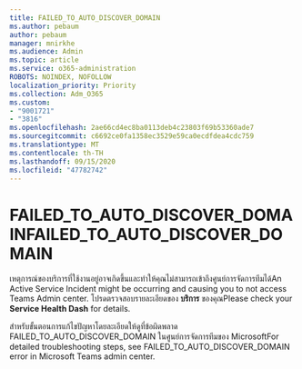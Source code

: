 ```yaml
---
title: FAILED_TO_AUTO_DISCOVER_DOMAIN
ms.author: pebaum
author: pebaum
manager: mnirkhe
ms.audience: Admin
ms.topic: article
ms.service: o365-administration
ROBOTS: NOINDEX, NOFOLLOW
localization_priority: Priority
ms.collection: Adm_O365
ms.custom:
- "9001721"
- "3816"
ms.openlocfilehash: 2ae66cd4ec8ba0113deb4c23803f69b53360ade7
ms.sourcegitcommit: c6692ce0fa1358ec3529e59ca0ecdfdea4cdc759
ms.translationtype: MT
ms.contentlocale: th-TH
ms.lasthandoff: 09/15/2020
ms.locfileid: "47782742"
---
```

# <a name="failed_to_auto_discover_domain"></a><span data-ttu-id="df9e9-102">FAILED_TO_AUTO_DISCOVER_DOMAIN</span><span class="sxs-lookup"><span data-stu-id="df9e9-102">FAILED_TO_AUTO_DISCOVER_DOMAIN</span></span>

<span data-ttu-id="df9e9-103">เหตุการณ์ของบริการที่ใช้งานอยู่อาจเกิดขึ้นและทำให้คุณไม่สามารถเข้าถึงศูนย์การจัดการทีมได้</span><span class="sxs-lookup"><span data-stu-id="df9e9-103">An Active Service Incident might be occurring and causing you to not access Teams Admin center.</span></span> <span data-ttu-id="df9e9-104">โปรดตรวจสอบรายละเอียดของ **บริการ** ของคุณ</span><span class="sxs-lookup"><span data-stu-id="df9e9-104">Please check your **Service Health Dash** for details.</span></span>

<span data-ttu-id="df9e9-105">สำหรับขั้นตอนการแก้ไขปัญหาโดยละเอียดให้ดูที่ข้อผิดพลาด FAILED_TO_AUTO_DISCOVER_DOMAIN ในศูนย์การจัดการทีมของ Microsoft</span><span class="sxs-lookup"><span data-stu-id="df9e9-105">For detailed troubleshooting steps, see FAILED_TO_AUTO_DISCOVER_DOMAIN error in Microsoft Teams admin center.</span></span>
